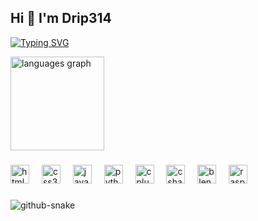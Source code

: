 <h2 align="left">Hi 👋 I'm Drip314</h2>

[![Typing SVG](https://readme-typing-svg.demolab.com?font=Roboto+Mono&weight=500&size=30&pause=1000&width=435&lines=Hello+and+Welcome;I'm+xDrip314)](https://git.io/typing-svg)

<div align="left">
  <img src="https://github-readme-stats.vercel.app/api/top-langs?username=Drip314&locale=en&hide_title=false&layout=compact&card_width=320&langs_count=10&theme=dark&hide_border=true" height="150" alt="languages graph"  />
</div>

###

<div align="left">
  <img src="https://cdn.jsdelivr.net/gh/devicons/devicon/icons/html5/html5-original.svg" height="30" alt="html5 logo"  />
  <img width="12" />
  <img src="https://cdn.jsdelivr.net/gh/devicons/devicon/icons/css3/css3-original.svg" height="30" alt="css3 logo"  />
  <img width="12" />
  <img src="https://cdn.jsdelivr.net/gh/devicons/devicon/icons/javascript/javascript-original.svg" height="30" alt="javascript logo"  />
  <img width="12" />
  <img src="https://cdn.jsdelivr.net/gh/devicons/devicon/icons/python/python-original.svg" height="30" alt="python logo"  />
  <img width="12" />
  <img src="https://cdn.jsdelivr.net/gh/devicons/devicon/icons/cplusplus/cplusplus-original.svg" height="30" alt="cplusplus logo"  />
  <img width="12" />
  <img src="https://cdn.jsdelivr.net/gh/devicons/devicon/icons/csharp/csharp-original.svg" height="30" alt="csharp logo"  />
  <img width="12" />
  <img src="https://cdn.jsdelivr.net/gh/devicons/devicon/icons/blender/blender-original.svg" height="30" alt="blender logo"  />
  <img width="12" />
  <img src="https://cdn.jsdelivr.net/gh/devicons/devicon/icons/raspberrypi/raspberrypi-original.svg" height="30" alt="raspberrypi logo"  />
</div>

###

<div align="left">
</div>

<picture>
  <source media="(prefers-color-scheme: dark)" srcset="https://raw.githubusercontent.com/Drip314/Drip314/output/github-snake-dark.svg" />
  <source media="(prefers-color-scheme: light)" srcset="https://raw.githubusercontent.com/Drip314/rip314/output/github-snake.svg" />
  <img alt="github-snake" src="https://raw.githubusercontent.com/Drip314/Drip314/output/github-contribution-grid-snake.svg"/>
</picture>

